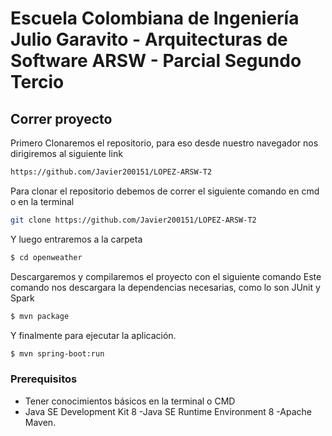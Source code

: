 # Escuela Colombiana de Ingeniería Julio Garavito - Arquitecturas de Software ARSW - Parcial Segundo Tercio

## Correr proyecto

Primero Clonaremos el repositorio, para eso desde nuestro navegador nos dirigiremos al siguiente link

```sh
https://github.com/Javier200151/LOPEZ-ARSW-T2
```

Para clonar el repositorio debemos de correr el siguiente comando en cmd o en la terminal 

```sh
git clone https://github.com/Javier200151/LOPEZ-ARSW-T2
 ```

 Y luego entraremos a la carpeta

```sh
$ cd openweather
 ```
Descargaremos y compilaremos el proyecto con el siguiente comando
Este comando nos descargara la dependencias necesarias, como lo son JUnit y Spark

 ```sh
$ mvn package
 ```
 Y finalmente para ejecutar la aplicación.

 ```sh
$ mvn spring-boot:run
 ```

### Prerequisitos

* Tener conocimientos básicos en la terminal o CMD
* Java SE Development Kit 8 -Java SE Runtime Environment 8 -Apache Maven.